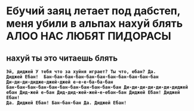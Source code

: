 # Ебучий заяц летает под дабстеп, меня убили в альпах нахуй блять АЛОО НАС ЛЮБЯТ ПИДОРАСЫ

## нахуй ты это читаешь блять
<b><code>Эй, диджей
У тебя что за хуйня играет? Ты что, ебан?
Да. Диджей Ебан! 
Бан-бан-бан-бан-бан-бан-бан-бан-бан-бан-бан
Ди-ди-ди-дидже-джей-джей е-е-е-ба-ба-бан
Бан-бан-бан-бан-бан-бан-бан-бан-бан-бан-бан
Ди-ди-ди-ди-ди-ди-диджей ебан
Дид-жей е-бан
Дид-дид-жей-жей-е-ебан-бан
Диджей Ебан!
Диджей Ебан!
Да. Диджей Ебан!
Бан-бан-бан
Да. Диджей Ебан!</code></b>

